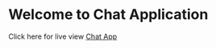 # Welcome to Chat Application

Click here for live view [Chat App](https://video-website-with-rtk-query.netlify.app/)